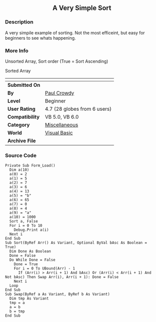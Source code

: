 ﻿<div align="center">

## A Very Simple Sort


</div>

### Description

A very simpile example of sorting. Not the most efficeint, but easy for beginners to see whats happening.
 
### More Info
 
Unsorted Array, Sort order (True = Sort Ascending)

Sorted Array


<span>             |<span>
---                |---
**Submitted On**   |
**By**             |[Paul Crowdy](https://github.com/Planet-Source-Code/PSCIndex/blob/master/ByAuthor/paul-crowdy.md)
**Level**          |Beginner
**User Rating**    |4.7 (28 globes from 6 users)
**Compatibility**  |VB 5\.0, VB 6\.0
**Category**       |[Miscellaneous](https://github.com/Planet-Source-Code/PSCIndex/blob/master/ByCategory/miscellaneous__1-1.md)
**World**          |[Visual Basic](https://github.com/Planet-Source-Code/PSCIndex/blob/master/ByWorld/visual-basic.md)
**Archive File**   |[](https://github.com/Planet-Source-Code/paul-crowdy-a-very-simple-sort__1-38375/archive/master.zip)





### Source Code

```
Private Sub Form_Load()
  Dim a(10)
  a(0) = 2
  a(1) = 5
  a(2) = 7
  a(3) = 6
  a(4) = 13
  a(5) = "b"
  a(6) = 65
  a(7) = 0
  a(8) = 4
  a(9) = "a"
  a(10) = 1000
  Sort a, False
  For i = 0 To 10
    Debug.Print a(i)
  Next i
End Sub
Sub Sort(ByRef Arr() As Variant, Optional ByVal bAsc As Boolean = True)
  Dim Done As Boolean
  Done = False
  Do While Done = False
    Done = True
    For i = 0 To UBound(Arr) - 1
      If (Arr(i) > Arr(i + 1) And bAsc) Or (Arr(i) < Arr(i + 1) And Not bAsc) Then Swap Arr(i), Arr(i + 1): Done = False
    Next i
  Loop
End Sub
Sub Swap(ByRef a As Variant, ByRef b As Variant)
  Dim tmp As Variant
  tmp = a
  a = b
  b = tmp
End Sub
```

